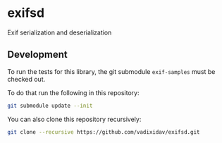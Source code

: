# exifsd

Exif serialization and deserialization

## Development

To run the tests for this library, the git submodule `exif-samples` must be checked out.

To do that run the following in this repository:

```bash
git submodule update --init
```

You can also clone this repository recursively:

```bash
git clone --recursive https://github.com/vadixidav/exifsd.git
```

